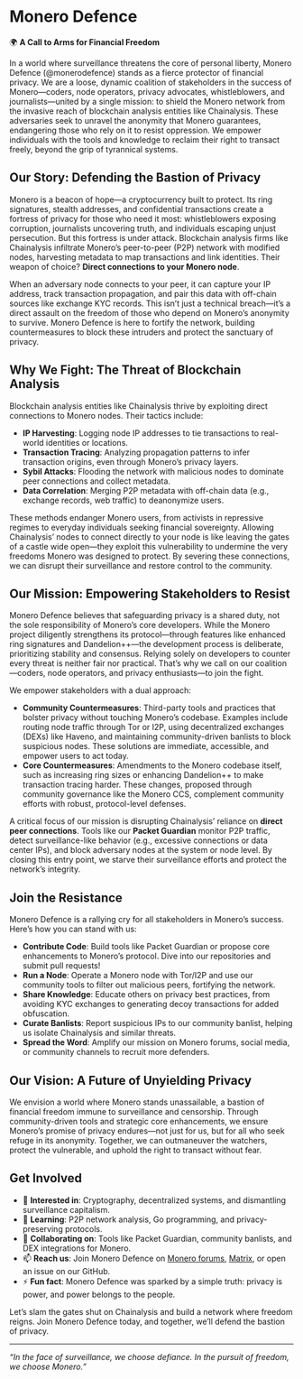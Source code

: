 # Monero Defence

🌍 **A Call to Arms for Financial Freedom**

In a world where surveillance threatens the core of personal liberty, Monero Defence (@monerodefence) stands as a fierce protector of financial privacy. We are a loose, dynamic coalition of stakeholders in the success of Monero—coders, node operators, privacy advocates, whistleblowers, and journalists—united by a single mission: to shield the Monero network from the invasive reach of blockchain analysis entities like Chainalysis. These adversaries seek to unravel the anonymity that Monero guarantees, endangering those who rely on it to resist oppression. We empower individuals with the tools and knowledge to reclaim their right to transact freely, beyond the grip of tyrannical systems.

## Our Story: Defending the Bastion of Privacy

Monero is a beacon of hope—a cryptocurrency built to protect. Its ring signatures, stealth addresses, and confidential transactions create a fortress of privacy for those who need it most: whistleblowers exposing corruption, journalists uncovering truth, and individuals escaping unjust persecution. But this fortress is under attack. Blockchain analysis firms like Chainalysis infiltrate Monero’s peer-to-peer (P2P) network with modified nodes, harvesting metadata to map transactions and link identities. Their weapon of choice? **Direct connections to your Monero node**.

When an adversary node connects to your peer, it can capture your IP address, track transaction propagation, and pair this data with off-chain sources like exchange KYC records. This isn’t just a technical breach—it’s a direct assault on the freedom of those who depend on Monero’s anonymity to survive. Monero Defence is here to fortify the network, building countermeasures to block these intruders and protect the sanctuary of privacy.

## Why We Fight: The Threat of Blockchain Analysis

Blockchain analysis entities like Chainalysis thrive by exploiting direct connections to Monero nodes. Their tactics include:

- **IP Harvesting**: Logging node IP addresses to tie transactions to real-world identities or locations.
- **Transaction Tracing**: Analyzing propagation patterns to infer transaction origins, even through Monero’s privacy layers.
- **Sybil Attacks**: Flooding the network with malicious nodes to dominate peer connections and collect metadata.
- **Data Correlation**: Merging P2P metadata with off-chain data (e.g., exchange records, web traffic) to deanonymize users.

These methods endanger Monero users, from activists in repressive regimes to everyday individuals seeking financial sovereignty. Allowing Chainalysis’ nodes to connect directly to your node is like leaving the gates of a castle wide open—they exploit this vulnerability to undermine the very freedoms Monero was designed to protect. By severing these connections, we can disrupt their surveillance and restore control to the community.

## Our Mission: Empowering Stakeholders to Resist

Monero Defence believes that safeguarding privacy is a shared duty, not the sole responsibility of Monero’s core developers. While the Monero project diligently strengthens its protocol—through features like enhanced ring signatures and Dandelion++—the development process is deliberate, prioritizing stability and consensus. Relying solely on developers to counter every threat is neither fair nor practical. That’s why we call on our coalition—coders, node operators, and privacy enthusiasts—to join the fight.

We empower stakeholders with a dual approach:

- **Community Countermeasures**: Third-party tools and practices that bolster privacy without touching Monero’s codebase. Examples include routing node traffic through Tor or I2P, using decentralized exchanges (DEXs) like Haveno, and maintaining community-driven banlists to block suspicious nodes. These solutions are immediate, accessible, and empower users to act today.
- **Core Countermeasures**: Amendments to the Monero codebase itself, such as increasing ring sizes or enhancing Dandelion++ to make transaction tracing harder. These changes, proposed through community governance like the Monero CCS, complement community efforts with robust, protocol-level defenses.

A critical focus of our mission is disrupting Chainalysis’ reliance on **direct peer connections**. Tools like our **Packet Guardian** monitor P2P traffic, detect surveillance-like behavior (e.g., excessive connections or data center IPs), and block adversary nodes at the system or node level. By closing this entry point, we starve their surveillance efforts and protect the network’s integrity.

## Join the Resistance

Monero Defence is a rallying cry for all stakeholders in Monero’s success. Here’s how you can stand with us:

- **Contribute Code**: Build tools like Packet Guardian or propose core enhancements to Monero’s protocol. Dive into our repositories and submit pull requests!
- **Run a Node**: Operate a Monero node with Tor/I2P and use our community tools to filter out malicious peers, fortifying the network.
- **Share Knowledge**: Educate others on privacy best practices, from avoiding KYC exchanges to generating decoy transactions for added obfuscation.
- **Curate Banlists**: Report suspicious IPs to our community banlist, helping us isolate Chainalysis and similar threats.
- **Spread the Word**: Amplify our mission on Monero forums, social media, or community channels to recruit more defenders.

## Our Vision: A Future of Unyielding Privacy

We envision a world where Monero stands unassailable, a bastion of financial freedom immune to surveillance and censorship. Through community-driven tools and strategic core enhancements, we ensure Monero’s promise of privacy endures—not just for us, but for all who seek refuge in its anonymity. Together, we can outmaneuver the watchers, protect the vulnerable, and uphold the right to transact without fear.

## Get Involved

- 👀 **Interested in**: Cryptography, decentralized systems, and dismantling surveillance capitalism.
- 🌱 **Learning**: P2P network analysis, Go programming, and privacy-preserving protocols.
- 💞️ **Collaborating on**: Tools like Packet Guardian, community banlists, and DEX integrations for Monero.
- 📫 **Reach us**: Join Monero Defence on [Monero forums](https://forum.getmonero.org), [Matrix](https://matrix.to/#/#monero:matrix.org), or open an issue on our GitHub.
- ⚡ **Fun fact**: Monero Defence was sparked by a simple truth: privacy is power, and power belongs to the people.

Let’s slam the gates shut on Chainalysis and build a network where freedom reigns. Join Monero Defence today, and together, we’ll defend the bastion of privacy.

---

*“In the face of surveillance, we choose defiance. In the pursuit of freedom, we choose Monero.”*
